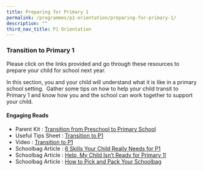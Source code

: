 ```yaml
---
title: Preparing for Primary 1
permalink: /programmes/p1-orientation/preparing-for-primary-1/
description: ""
third_nav_title: P1 Orientation
---
```

### Transition to Primary 1
  
Please click on the links provided and go through these resources to prepare your child for school next year.

In this section, you and your child will understand what it is like in a primary school setting.  Gather some tips on how to help your child transit to Primary 1 and know how you and the school can work together to support your child.

#### Engaging Reads

* Parent Kit : [Transition from Preschool to Primary School](https://ogp-admiraltypri-staging.netlify.app/files/Doc%20for%20Preparing.pdf)
* Useful Tips Sheet : [Transition to P1](https://www.schoolbag.edu.sg/story/transition-to-primary-one---tips-for-parents)
* Video : [Transition to P1](https://www.youtube.com/watch?v=l0EnKuLTHpQ)
* Schoolbag Article : [6 Skills Your Child Really Needs for P1](https://www.schoolbag.edu.sg/story/put-the-books-down!-6-skills-your-child-really-needs-for-p1)
* Schoolbag Article : [Help, My Child Isn’t Ready for Primary 1!](https://www.schoolbag.edu.sg/story/help-my-child-isn-t-ready-for-primary-1)
* Schoolbag Article : [How to Pick and Pack Your Schoolbag](https://www.schoolbag.edu.sg/story/p1-cheat-sheet-how-to-pick-and-pack-your-schoolbag)